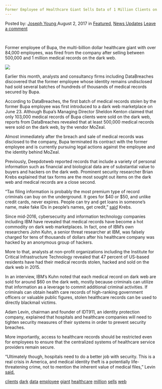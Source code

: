 ```yaml
---
Former Employee of Healthcare Giant Sells Data of 1 Million Clients on Dark Web"
---
```

<article class="post-listing post-21695 post type-post status-publish format-standard has-post-thumbnail hentry  tag-clients tag-dark tag-data tag-giant care tag-million tag-sells tag-web">
<div class="post-inner">
    <span>Posted by: <a href="https://www.deepdotweb.com/author/josephyoung/" title="">Joseph Young </a></span>
<span>August 2, 2017</span>
<span>in <a href="https://www.deepdotweb.com/category/deepdot-news/" rel="category tag">Featured</a>, <a href="https://www.deepdotweb.com/category/news-updates/" rel="category tag">News Updates</a></span>
<span><a href="https://www.deepdotweb.com/2017/08/02/former-employee-healthcare-giant-sells-data-1-million-clients-dark-web/#respond">Leave a comment</a></span>
</p>
<div class="clear"></div>
    
<p>&nbsp;</p>
<p>Former employee of Bupa, the multi-billion dollar healthcare giant with over 84,000 employees, was fired from the company after selling between 500,000 and 1 million medical records on the dark web.</p>
<p><img class="wp-image-21699 aligncenter" src="/imgs/2017/08/word-image.png" srcset="/imgs/2017/08/word-image.png 541w, /imgs/2017/08/word-image-300x156.png 300w" sizes="(max-width: 541px) 100vw, 541px" /></p>
<p>Earlier this month, analysts and consultancy firms including DataBreaches discovered that the former employee whose identity remains undisclosed had sold several batches of hundreds of thousands of medical records secured by Bupa.</p>
<p>According to DataBreaches, the first batch of medical records stolen by the former Bupa employee was first introduced to a dark web marketplace on June 23. Although Bupa’s Managing Director Sheldon Kenton claimed that only 103,000 medical records of Bupa clients were sold on the dark web, reports from DataBreaches revealed that at least 500,000 medical records were sold on the dark web, by the vendor MoZeal.</p>
<p>Almost immediately after the breach and sale of medical records was disclosed to the company, Bupa terminated its contract with the former employee and is currently pursuing legal actions against the employee and the identity behind MoZeal.</p>
<p>Previously, Deepdotweb reported records that include a variety of personal information such as financial and biological data are of substantial value to buyers and hackers on the dark web. Prominent security researcher Brian Krebs explained that tax forms are the most sought out items on the dark web and medical records are a close second.</p>
<p>“Tax filing information is probably the most premium type of record criminals can buy on the underground. It goes for $40 or $50, and unlike credit cards, never expires. People can try and get loans in someone’s name, make fake IDs in people’s names, get credit,” <a href="https://www.deepdotweb.com/2016/11/04/price-hacked-medical-records-just-went/">said</a> Krebs.</p>
<p>Since mid-2016, cybersecurity and information technology companies including IBM have revealed that medical records have become a hot commodity on dark web marketplaces. In fact, one of IBM’s own researchers John Kuhn, a senior threat researcher at IBM, was falsely charged for tens of thousands of dollars after his healthcare company was hacked by an anonymous group of hackers.</p>
<p>More to that, analysts at non-profit organizations including the Institute for Critical Infrastructure Technology revealed that 47 percent of US-based residents have had their medical records stolen, hacked and sold on the dark web in 2015.</p>
<p>In an interview, IBM’s Kuhn noted that each medical record on dark web are sold for around $60 on the dark web, mostly because criminals can utilize that information as a leverage to commit additional criminal activities. If criminals can obtain health care records of high-ranking government officers or valuable public figures, stolen healthcare records can be used to directly blackmail victims.</p>
<p>Adam Levin, chairman and founder of IDT911, an identity protection company, explained that hospitals and healthcare companies will need to tighten security measures of their systems in order to prevent security breaches.</p>
<p>More importantly, access to healthcare records should be restricted even for employees to ensure that the centralized systems of healthcare service providers remain secure.</p>
<p>“Ultimately though, hospitals need to do a better job with security. This is a real crisis in America, and medical identity theft is a potentially life-threatening crime, not to mention the inherent value of medical files,” Levin <a href="https://www.fastcompany.com/3061543/on-the-dark-web-medical-records-are-a-hot-commodity">said.</a></p>
</div>
<a href="https://www.deepdotweb.com/tag/clients/" rel="tag">clients</a> <a href="https://www.deepdotweb.com/tag/dark/" rel="tag">dark</a> <a href="https://www.deepdotweb.com/tag/data/" rel="tag">data</a> <a href="https://www.deepdotweb.com/tag/employee/" rel="tag">employee</a> <a href="https://www.deepdotweb.com/tag/giant/" rel="tag">giant</a> <a href="https://www.deepdotweb.com/tag/healthcare/" rel="tag">healthcare</a> <a href="https://www.deepdotweb.com/tag/million/" rel="tag">million</a> <a href="https://www.deepdotweb.com/tag/sells/" rel="tag">sells</a> <a href="https://www.deepdotweb.com/tag/web/" rel="tag">web</a></span> <span style="display:none" class="updated">2017-08-02</span>
<div style="display:none" class="vcard author" itemprop="author" itemscope itemtype="http://schema.org/Person"><strong class="fn" itemprop="name"><a href="https://www.deepdotweb.com/author/josephyoung/" title="Posts by Joseph Young" rel="author">Joseph Young</a></strong></div>
    
